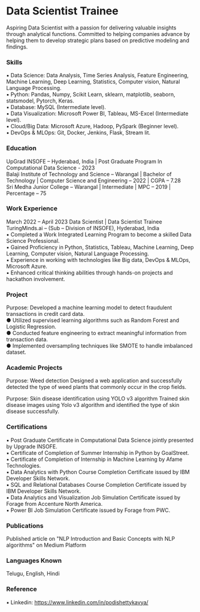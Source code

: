 # Data Scientist Trainee
Aspiring Data Scientist with a passion for delivering valuable insights through analytical functions. Committed to helping companies advance by helping them to develop strategic plans based on predictive modeling and findings.

### Skills
▪ Data Science: Data Analysis, Time Series Analysis, Feature Engineering, Machine Learning, Deep Learning, Statistics, Computer vision, Natural Language Processing.                                                                                                                                    
▪ Python: Pandas, Numpy, Scikit Learn, sklearn, matplotlib, seaborn, statsmodel, Pytorch, Keras.                                                                                                                   
▪ Database: MySQL (Intermediate level).                                                                                                                                                                              
▪ Data Visualization: Microsoft Power BI, Tableau, MS-Excel (Intermediate level).                                                                                                                                    
▪ Cloud/Big Data: Microsoft Azure, Hadoop, PySpark (Beginner level).                                                                                                                                                 
▪ DevOps & MLOps: Git, Docker, Jenkins, Flask, Stream lit.                                                                                                                                                           

### Education
UpGrad INSOFE – Hyderabad, India | Post Graduate Program In Computational Data Science - 2023                                                                                                                        
Balaji Institute of Technology and Science – Warangal | Bachelor of Technology | Computer Science and Engineering – 2022 | CGPA – 7.28                                                                               
Sri Medha Junior College – Warangal | Intermediate | MPC – 2019 | Percentage – 75                                                                                                                                    

### Work Experience
March 2022 – April 2023
Data Scientist | Data Scientist Trainee                                                                                                                                                                              
TuringMinds.ai – (Sub – Division of INSOFE), Hyderabad, India                                                                                                                                                        
▪ Completed a Work Integrated Learning Program to become a skilled Data Science Professional.                                                                                                                        
▪ Gained Proficiency in Python, Statistics, Tableau, Machine Learning, Deep Learning, Computer vision, Natural Language Processing.                                                                                  
▪ Experience in working with technologies like Big data, DevOps & MLOps, Microsoft Azure.                                                                                                                            
▪ Enhanced critical thinking abilities through hands-on projects and hackathon involvement.                                                                                                                          

### Project 
Purpose: Developed a machine learning model to detect fraudulent transactions in credit card data.                                                                                                                   
● Utilized supervised learning algorithms such as Random Forest and Logistic Regression.                                                                                                                             
● Conducted feature engineering to extract meaningful information from transaction data.                                                                                                                             
● Implemented oversampling techniques like SMOTE to handle imbalanced dataset.

### Academic Projects
Purpose: Weed detection
Designed a web application and successfully detected the type of weed plants that commonly
occur in the crop fields.

Purpose: Skin disease identification using YOLO v3 algorithm
Trained skin disease images using Yolo v3 algorithm and identified the type of skin disease successfully.

### Certifications
▪ Post Graduate Certificate in Computational Data Science jointly presented by Upgrade INSOFE.                                                                                                                       
▪ Certificate of Completion of Summer Internship in Python by GoalStreet.                                                                                                                                            
▪ Certificate of Completion of Internship in Machine Learning by Afame Technologies.                                                                                                                                 
▪ Data Analytics with Python Course Completion Certificate issued by IBM Developer Skills Network.                                                                                                                   
▪ SQL and Relational Databases Course Completion Certificate issued by IBM Developer Skills Network.                                                                                                                 
▪ Data Analytics and Visualization Job Simulation Certificate issued by Forage from Accenture North America.                                                                                                         
▪ Power BI Job Simulation Certificate issued by Forage from PWC.

### Publications
Published article on "NLP Introduction and Basic Concepts with NLP algorithms" on Medium Platform

### Languages Known
Telugu, English, Hindi

### Reference
▪ Linkedin: https://www.linkedin.com/in/podishettykavya/
